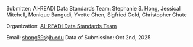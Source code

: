 Submitter: AI-READI Data Standards Team:  Stephanie S. Hong, Jessical Mitchell, Monique Bangudi, Yvette Chen, Sigfried Gold, Christopher Chute

Organization: [AI-READI Data Standards Team](https://aireadi.org/)

Email: shong59@jh.edu
Data of Submission: Oct 2nd, 2025
